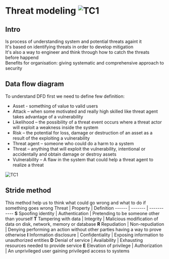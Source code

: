  # Threat modeling ![TC1](https://i.ibb.co/MNGzWsY/tc1-logo.png) 
## Intro
Is process of understanding system and potential threats againt it  
It's based on identifying threats in order to develop mitigation   
It's also a way to engineer and think through how to catch the threats before happend  
Benefits for organisation: giving systematic and comprehensive approach to security
## Data flow diagram
To understand DFD first we need to define few definition:

- Asset - something of value to valid users
- Attack – when some motivated and really high skilled like  threat agent takes advantage of a vulnerability
- Likelihood – the possibility of a threat event occurs where a threat actor will exploit a weakness inside the system
- Risk – the potential for loss, damage or destruction of an asset as a result of the exploiting a vulnerability
- Threat agent – someone who could do a harm to a system
- Threat – anything that will exploit the vulnerability, intentional or accidentally and obtain damage or destroy assets
- Vulnerability – A flaw in the system that could  help a threat agent to realize a threat  

![TC1](https://i.ibb.co/Mnbnz5Y/threat-modeling-v2-1.png)

## Stride method
This method help us to think what could go wrong and what to do if something goes wrong
Threat | Property | Definition
------ |  ------- | -----------
**S** 	Spoofing identity | Authentication | Pretending to be someone other than yourself
**T** 	Tampering with data 	| Integrity | Malicious modification of data on disk, network, memory or database
**R** 	Repudiation | Non-repudiation | Denying performing an action without other parties having a way to prove otherwise
**I** 	Information disclosure | Confidentiality | Exposing information to unauthorized entities
**D** 	Denial of service | Availability | Exhausting resources needed to provide service
**E** 	Elevation of privilege | Authorization | An unprivileged user gaining privileged access to systems
